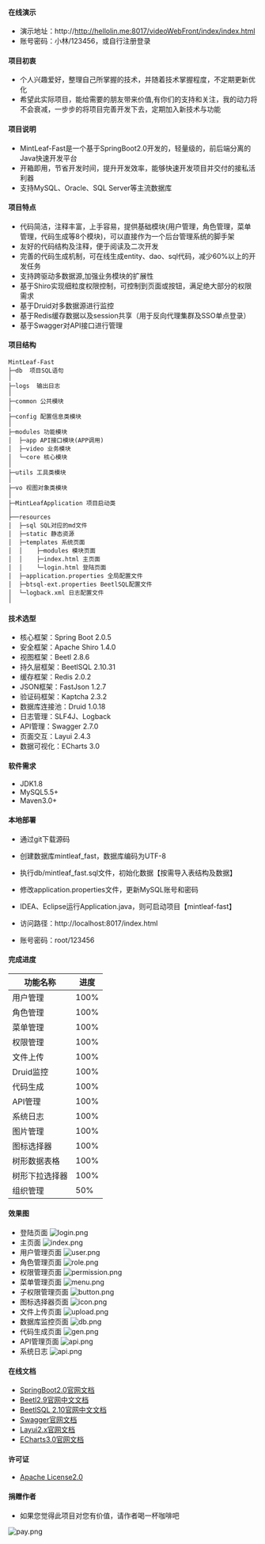 
#### 在线演示
- 演示地址：http://http://hellolin.me:8017/videoWebFront/index/index.html
- 账号密码：小林/123456，或自行注册登录


#### 项目初衷
- 个人兴趣爱好，整理自己所掌握的技术，并随着技术掌握程度，不定期更新优化
- 希望此实际项目，能给需要的朋友带来价值,有你们的支持和关注，我的动力将不会衰减，一步步的将项目完善开发下去，定期加入新技术与功能



#### 项目说明
- MintLeaf-Fast是一个基于SpringBoot2.0开发的，轻量级的，前后端分离的Java快速开发平台
- 开箱即用，节省开发时间，提升开发效率，能够快速开发项目并交付的接私活利器
- 支持MySQL、Oracle、SQL Server等主流数据库



#### 项目特点
- 代码简洁，注释丰富，上手容易，提供基础模块(用户管理，角色管理，菜单管理，代码生成等8个模块)，可以直接作为一个后台管理系统的脚手架
- 友好的代码结构及注释，便于阅读及二次开发
- 完善的代码生成机制，可在线生成entity、dao、sql代码，减少60%以上的开发任务
- 支持跨驱动多数据源,加强业务模块的扩展性
- 基于Shiro实现细粒度权限控制，可控制到页面或按钮，满足绝大部分的权限需求
- 基于Druid对多数据源进行监控
- 基于Redis缓存数据以及session共享（用于反向代理集群及SSO单点登录）
- 基于Swagger对API接口进行管理



#### 项目结构
```
MintLeaf-Fast
├─db  项目SQL语句
│
├─logs  输出日志
│
├─common 公共模块
│ 
├─config 配置信息类模块
│ 
├─modules 功能模块
│  ├─app API接口模块(APP调用)
│  ├─video 业务模块
│  └─core 核心模块
│ 
├─utils 工具类模块
│ 
├─vo 视图对象类模块
│ 
├─MintLeafApplication 项目启动类
│  
├──resources 
│  ├─sql SQL对应的md文件
│  ├─static 静态资源
│  ├─templates 系统页面
│  │    ├─modules 模块页面
│  │    ├─index.html 主页面
│  │    └─login.html 登陆页面
│  ├─application.properties 全局配置文件
│  ├─btsql-ext.properties BeetlSQL配置文件
│  └─logback.xml 日志配置文件
│

```



#### 技术选型
- 核心框架：Spring Boot 2.0.5
- 安全框架：Apache Shiro 1.4.0
- 视图框架：Beetl 2.8.6
- 持久层框架：BeetlSQL 2.10.31
- 缓存框架：Redis 2.0.2
- JSON框架：FastJson 1.2.7
- 验证码框架：Kaptcha 2.3.2
- 数据库连接池：Druid 1.0.18
- 日志管理：SLF4J、Logback
- API管理：Swagger 2.7.0
- 页面交互：Layui 2.4.3
- 数据可视化：ECharts 3.0



#### 软件需求
- JDK1.8
- MySQL5.5+
- Maven3.0+



#### 本地部署
- 通过git下载源码
- 创建数据库mintleaf_fast，数据库编码为UTF-8
- 执行db/mintleaf_fast.sql文件，初始化数据【按需导入表结构及数据】
- 修改application.properties文件，更新MySQL账号和密码


- IDEA、Eclipse运行Application.java，则可启动项目【mintleaf-fast】
- 访问路径：http://localhost:8017/index.html
- 账号密码：root/123456



#### 完成进度
功能名称 | 进度
----|----
用户管理 | 100%
角色管理 | 100%
菜单管理 | 100%
权限管理 | 100%
文件上传 | 100%
Druid监控 | 100%
代码生成 | 100%
API管理 | 100%
系统日志 | 100%
图片管理 | 100%
图标选择器 | 100%
树形数据表格 | 100%
树形下拉选择器 | 100%
组织管理 | 50%






#### 效果图
- 登陆页面
![login.png](http://39.106.153.65:8088/demo/login.png "登陆页面")
- 主页面
![index.png](http://39.106.153.65:8088/demo/index.png "主页面")
- 用户管理页面
![user.png](http://39.106.153.65:8088/demo/user.png "用户管理页面")
- 角色管理页面
![role.png](http://39.106.153.65:8088/demo/role.png "角色管理页面")
- 权限管理页面
![permission.png](http://39.106.153.65:8088/demo/permission.png "权限管理页面")
- 菜单管理页面
![menu.png](http://39.106.153.65:8088/demo/menu.png "菜单管理页面")
- 子权限管理页面
![button.png](http://39.106.153.65:8088/demo/button.png "子权限管理页面")
- 图标选择器页面
![icon.png](http://39.106.153.65:8088/demo/icon.png "图标选择器页面")
- 文件上传页面
![upload.png](http://39.106.153.65:8088/demo/upload.png "文件上传页面")
- 数据库监控页面
![db.png](http://39.106.153.65:8088/demo/db.png "数据库监控页面")
- 代码生成页面
![gen.png](http://39.106.153.65:8088/demo/gen.png "代码生成页面")
- API管理页面
![api.png](http://39.106.153.65:8088/demo/api.png "API管理页面")
- 系统日志
![api.png](http://39.106.153.65:8088/demo/logger.png "API管理页面")



#### 在线文档
- [SpringBoot2.0官网文档](https://spring.io/projects/spring-boot "spring-boot2.0官网文档")
- [Beetl2.9官网中文文档](http://ibeetl.com/guide/#beetl "Beetl2.9官网中文文档")
- [BeetlSQL 2.10官网中文文档](http://ibeetl.com/guide/#beetlsql "BeetlSQL 2.10官网中文文档")
- [Swagger官网文档](https://swagger.io/irc/ "Swagger官网文档")
- [Layui2.x官网文档](https://www.layui.com/doc/ "Layui2.x官网文档")
- [ECharts3.0官网文档](http://echarts.baidu.com/api.html#echarts "ECharts3.0官网文档")



#### 许可证
- [Apache License2.0](LICENSE "Apache License2.0")



#### 捐赠作者
- 如果您觉得此项目对您有价值，请作者喝一杯咖啡吧

![pay.png](http://39.106.153.65:8017/images/demo/pay.png "支付")
